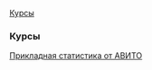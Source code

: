 [Курсы](#Курсы) 

### Курсы 
[Прикладная статистика от АВИТО](https://avito.tech/education/statistics?utm_source=telegram&utm_medium=cpc&utm_campaign=github_tg)




